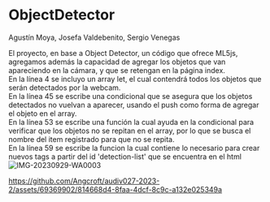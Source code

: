 # ObjectDetector

Agustín Moya, Josefa Valdebenito, Sergio Venegas

El proyecto, en base a Object Detector, un código que ofrece ML5js, agregamos además la capacidad de agregar los objetos que van apareciendo en la cámara, y que se retengan en la página index. </br>
En la línea 4 se incluyo un array let, el cual contendrá todos los objetos que serán detectados por la webcam. </br>
En la línea 45 se escribe una condicional que se asegura que los objetos detectados no vuelvan a aparecer, usando el push como forma de agregar el objeto en el array. </br>
En la línea 53 se escribe una función la cual ayuda en la condicional para verificar que los objetos no se repitan en el array, por lo que se busca el nombre del item registrado para que no se repita. </br>
En la línea 59 se escribe la funcion la cual contiene lo necesario para crear nuevos tags a partir del id 'detection-list' que se encuentra en el html </br>
![IMG-20230929-WA0003](https://github.com/Angcroft/audiv027-2023-2/assets/69369902/18501e72-a669-4f40-9c87-5f9bbd42259d)


https://github.com/Angcroft/audiv027-2023-2/assets/69369902/814668d4-8faa-4dcf-8c9c-a132e025349a

